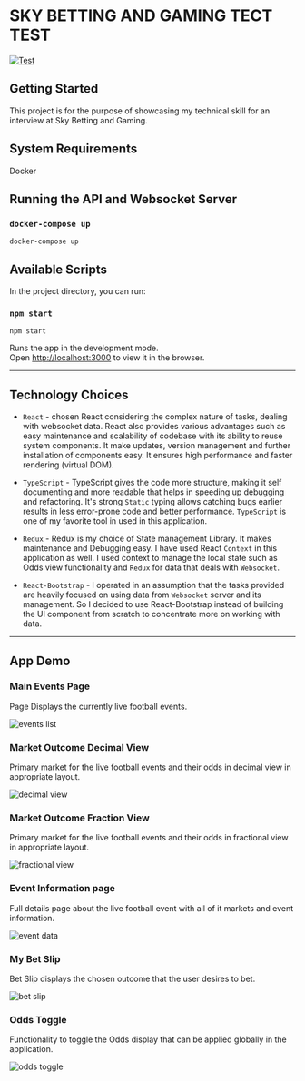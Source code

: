 # SKY BETTING AND GAMING TECT TEST

[![Test](https://github.com/kiruba48/SKY_TECHTEST/actions/workflows/test.yml/badge.svg)](https://github.com/kiruba48/SKY_TECHTEST/actions/workflows/test.yml)

## Getting Started

This project is for the purpose of showcasing my technical skill for an interview at Sky Betting and Gaming.

## System Requirements

Docker

## Running the API and Websocket Server

### `docker-compose up`

```
docker-compose up
```

## Available Scripts

In the project directory, you can run:

### `npm start`

```
npm start
```

Runs the app in the development mode.\
Open [http://localhost:3000](http://localhost:3000) to view it in the browser.

---

## Technology Choices

- `React` - chosen React considering the complex nature of tasks, dealing with websocket data. React also provides various advantages such as easy maintenance and scalability of codebase with its ability to reuse system components. It make updates, version management and further installation of components easy. It ensures high performance and faster rendering (virtual DOM).

- `TypeScript` - TypeScript gives the code more structure, making it self documenting and more readable that helps in speeding up debugging and refactoring. It's strong `Static` typing allows catching bugs earlier results in less error-prone code and better performance. `TypeScript` is one of my favorite tool in used in this application.

- `Redux` - Redux is my choice of State management Library. It makes maintenance and Debugging easy. I have used React `Context` in this application as well. I used context to manage the local state such as Odds view functionality and `Redux` for data that deals with `Websocket`.

- `React-Bootstrap` - I operated in an assumption that the tasks provided are heavily focused on using data from `Websocket` server and its management. So I decided to use React-Bootstrap instead of building the UI component from scratch to concentrate more on working with data.

---

## App Demo

### Main Events Page

Page Displays the currently live football events.

![events list](images/eventsList.png)

### Market Outcome Decimal View

Primary market for the live football events and their odds in decimal view in appropriate layout.

![decimal view](images/marketOutcome_Decimal.png)

### Market Outcome Fraction View

Primary market for the live football events and their odds in fractional view in appropriate layout.

![fractional view](images/marketOutcome_Fraction.png)

### Event Information page

Full details page about the live football event with all of it markets and event information.

![event data](images/eventData.png)

### My Bet Slip

Bet Slip displays the chosen outcome that the user desires to bet.

![bet slip](images/myBetSlip.png)

### Odds Toggle

Functionality to toggle the Odds display that can be applied globally in the application.

![odds toggle](images/oddsToggle.png)
